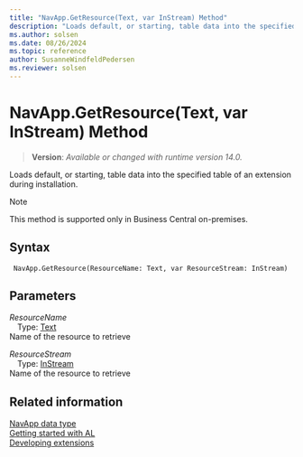 ```yaml
---
title: "NavApp.GetResource(Text, var InStream) Method"
description: "Loads default, or starting, table data into the specified table of an extension during installation."
ms.author: solsen
ms.date: 08/26/2024
ms.topic: reference
author: SusanneWindfeldPedersen
ms.reviewer: solsen
---
```

[//]: # (START>DO_NOT_EDIT)
[//]: # (IMPORTANT:Do not edit any of the content between here and the END>DO_NOT_EDIT.)
[//]: # (Any modifications should be made in the .xml files in the ModernDev repo.)
# NavApp.GetResource(Text, var InStream) Method
> **Version**: _Available or changed with runtime version 14.0._

Loads default, or starting, table data into the specified table of an extension during installation.

> [!NOTE]
> This method is supported only in Business Central on-premises.

## Syntax
```AL
 NavApp.GetResource(ResourceName: Text, var ResourceStream: InStream)
```
## Parameters
*ResourceName*  
&emsp;Type: [Text](../text/text-data-type.md)  
Name of the resource to retrieve  

*ResourceStream*  
&emsp;Type: [InStream](../instream/instream-data-type.md)  
Name of the resource to retrieve  



[//]: # (IMPORTANT: END>DO_NOT_EDIT)
## Related information
[NavApp data type](navapp-data-type.md)  
[Getting started with AL](../../devenv-get-started.md)  
[Developing extensions](../../devenv-dev-overview.md)